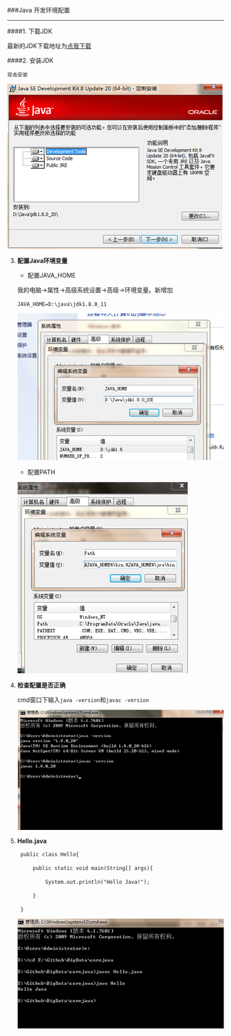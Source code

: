 ###Java 开发环境配置



***



####1. 下载JDK



最新的JDK下载地址为[点我下载][1]



####2. 安装JDK



    双击安装

   ![install][2]



3. __配置Java环境变量__





   + 配置JAVA_HOME



   	我的电脑->属性->高级系统设置->高级->环境变量。新增加



    `JAVA_HOME=D:\java\jdk1.8.0_11`



    ![java_home][3]



    + 配置PATH



     ![Path][4]





4. __检查配置是否正确__



	cmd窗口下输入`java -version`和`javac -version`



    ![cmd][5]



5. __Hello.java__

 

    	public class Hello{

			public static void main(String[] args){

				System.out.println("Hello Java!");

    		}

    	}

      

      ![java][6]

 

 

 

 [1]:http://www.oracle.com/technetwork/java/javase/downloads/index.html

[2]: image/1.1_01.png

[3]: image/1.1_02.png

[4]: image/1.1_03.png

[5]: image/1.1_04.png

[6]: image/1.1_05.png
